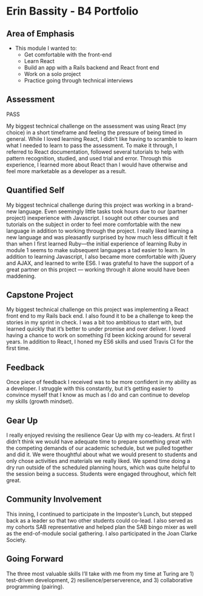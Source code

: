 # Erin Bassity - B4 Portfolio

## Area of Emphasis

* This module I wanted to:
  - Get comfortable with the front-end
  - Learn React
  - Build an app with a Rails backend and React front end
  - Work on a solo project
  - Practice going through technical interviews
  
## Assessment

PASS

My biggest technical challenge on the assessment was using React (my choice) in a short timeframe and feeling the pressure of being timed in general. While I loved learning React, I didn’t like having to scramble to learn what I needed to learn to pass the assessment. To make it through, I referred to React documentation, followed several tutorials to help with pattern recognition, studied, and used trial and error. Through this experience, I learned more about React than I would have otherwise and feel more marketable as a developer as a result.

## Quantified Self

My biggest technical challenge during this project was working in a brand-new language. Even seemingly little tasks took hours due to our (partner project) inexperience with Javascript. I sought out other courses and tutorials on the subject in order to feel more comfortable with the new language in addition to working through the project. I really liked learning a new language and was pleasantly surprised by how much less difficult it felt than when I first learned Ruby—the initial experience of learning Ruby in module 1 seems to make subsequent languages a tad easier to learn. In addition to learning Javascript, I also became more comfortable with jQuery and AJAX, and learned to write ES6. I was grateful to have the support of a great partner on this project — working through it alone would have been maddening.

## Capstone Project

My biggest technical challenge on this project was implementing a React front end to my Rails back end. I also found it to be a challenge to keep the stories in my sprint in check. I was a bit too ambitious to start with, but learned quickly that it’s better to under promise and over deliver. I loved having a chance to work on something I’d been kicking around for several years. In addition to React, I honed my ES6 skills and used Travis CI for the first time. 

## Feedback

Once piece of feedback I received was to be more confident in my ability as a developer. I struggle with this constantly, but it’s getting easier to convince myself that I know as much as I do and can continue to develop my skills (growth mindset).

## Gear Up

I really enjoyed revising the resilience Gear Up with my co-leaders. At first I didn’t think we would have adequate time to prepare something great with the competing demands of our academic schedule, but we pulled together and did it. We were thoughtful about what we would present to students and only chose activities and materials we really liked. We spend time doing a dry run outside of the scheduled planning hours, which was quite helpful to the session being a success. Students were engaged throughout, which felt great.

## Community Involvement

This inning, I continued to participate in the Imposter’s Lunch, but stepped back as a leader so that two other students could co-lead. I also served as my cohorts SAB representative and helped plan the SAB bingo mixer as well as the end-of-module social gathering. I also participated in the Joan Clarke Society.

## Going Forward

The three most valuable skills I’ll take with me from my time at Turing are 1) test-driven development, 2) resilience/perserverence, and 3) collaborative programming (pairing).
